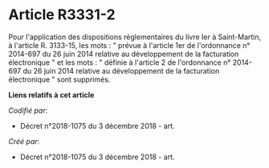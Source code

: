 # Article R3331-2

Pour l'application des dispositions réglementaires du livre Ier à Saint-Martin, à l'article R. 3133-15, les mots : " prévue à
l'article 1er de l'ordonnance n° 2014-697 du 26 juin 2014 relative au développement de la facturation électronique " et les
mots : " définie à l'article 2 de l'ordonnance n° 2014-697 du 26 juin 2014 relative au développement de la facturation
électronique " sont supprimés.

**Liens relatifs à cet article**

_Codifié par_:

  - Décret n°2018-1075 du 3 décembre 2018 - art.

_Créé par_:

  - Décret n°2018-1075 du 3 décembre 2018 - art.
